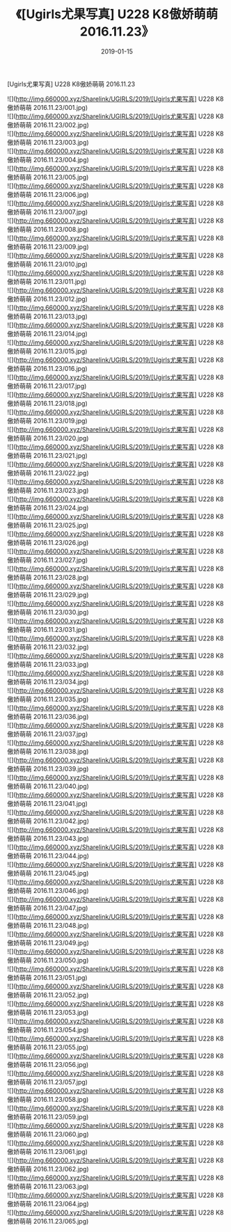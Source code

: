 ﻿---
layout: post
title:  《[Ugirls尤果写真] U228 K8傲娇萌萌 2016.11.23》
date:   2019-01-15
img: http://img.660000.xyz/Sharelink/UGIRLS/2019/[Ugirls尤果写真] U228 K8傲娇萌萌 2016.11.23/000.jpg
categories: [美女, 清纯, 唯美]
---

[Ugirls尤果写真] U228 K8傲娇萌萌 2016.11.23

 ![](http://img.660000.xyz/Sharelink/UGIRLS/2019/[Ugirls尤果写真] U228 K8傲娇萌萌 2016.11.23/001.jpg) <br>![](http://img.660000.xyz/Sharelink/UGIRLS/2019/[Ugirls尤果写真] U228 K8傲娇萌萌 2016.11.23/002.jpg) <br>![](http://img.660000.xyz/Sharelink/UGIRLS/2019/[Ugirls尤果写真] U228 K8傲娇萌萌 2016.11.23/003.jpg) <br>![](http://img.660000.xyz/Sharelink/UGIRLS/2019/[Ugirls尤果写真] U228 K8傲娇萌萌 2016.11.23/004.jpg) <br>![](http://img.660000.xyz/Sharelink/UGIRLS/2019/[Ugirls尤果写真] U228 K8傲娇萌萌 2016.11.23/005.jpg) <br>![](http://img.660000.xyz/Sharelink/UGIRLS/2019/[Ugirls尤果写真] U228 K8傲娇萌萌 2016.11.23/006.jpg) <br>![](http://img.660000.xyz/Sharelink/UGIRLS/2019/[Ugirls尤果写真] U228 K8傲娇萌萌 2016.11.23/007.jpg) <br>![](http://img.660000.xyz/Sharelink/UGIRLS/2019/[Ugirls尤果写真] U228 K8傲娇萌萌 2016.11.23/008.jpg) <br>![](http://img.660000.xyz/Sharelink/UGIRLS/2019/[Ugirls尤果写真] U228 K8傲娇萌萌 2016.11.23/009.jpg) <br>![](http://img.660000.xyz/Sharelink/UGIRLS/2019/[Ugirls尤果写真] U228 K8傲娇萌萌 2016.11.23/010.jpg) <br>![](http://img.660000.xyz/Sharelink/UGIRLS/2019/[Ugirls尤果写真] U228 K8傲娇萌萌 2016.11.23/011.jpg) <br>![](http://img.660000.xyz/Sharelink/UGIRLS/2019/[Ugirls尤果写真] U228 K8傲娇萌萌 2016.11.23/012.jpg) <br>![](http://img.660000.xyz/Sharelink/UGIRLS/2019/[Ugirls尤果写真] U228 K8傲娇萌萌 2016.11.23/013.jpg) <br>![](http://img.660000.xyz/Sharelink/UGIRLS/2019/[Ugirls尤果写真] U228 K8傲娇萌萌 2016.11.23/014.jpg) <br>![](http://img.660000.xyz/Sharelink/UGIRLS/2019/[Ugirls尤果写真] U228 K8傲娇萌萌 2016.11.23/015.jpg) <br>![](http://img.660000.xyz/Sharelink/UGIRLS/2019/[Ugirls尤果写真] U228 K8傲娇萌萌 2016.11.23/016.jpg) <br>![](http://img.660000.xyz/Sharelink/UGIRLS/2019/[Ugirls尤果写真] U228 K8傲娇萌萌 2016.11.23/017.jpg) <br>![](http://img.660000.xyz/Sharelink/UGIRLS/2019/[Ugirls尤果写真] U228 K8傲娇萌萌 2016.11.23/018.jpg) <br>![](http://img.660000.xyz/Sharelink/UGIRLS/2019/[Ugirls尤果写真] U228 K8傲娇萌萌 2016.11.23/019.jpg) <br>![](http://img.660000.xyz/Sharelink/UGIRLS/2019/[Ugirls尤果写真] U228 K8傲娇萌萌 2016.11.23/020.jpg) <br>![](http://img.660000.xyz/Sharelink/UGIRLS/2019/[Ugirls尤果写真] U228 K8傲娇萌萌 2016.11.23/021.jpg) <br>![](http://img.660000.xyz/Sharelink/UGIRLS/2019/[Ugirls尤果写真] U228 K8傲娇萌萌 2016.11.23/022.jpg) <br>![](http://img.660000.xyz/Sharelink/UGIRLS/2019/[Ugirls尤果写真] U228 K8傲娇萌萌 2016.11.23/023.jpg) <br>![](http://img.660000.xyz/Sharelink/UGIRLS/2019/[Ugirls尤果写真] U228 K8傲娇萌萌 2016.11.23/024.jpg) <br>![](http://img.660000.xyz/Sharelink/UGIRLS/2019/[Ugirls尤果写真] U228 K8傲娇萌萌 2016.11.23/025.jpg) <br>![](http://img.660000.xyz/Sharelink/UGIRLS/2019/[Ugirls尤果写真] U228 K8傲娇萌萌 2016.11.23/026.jpg) <br>![](http://img.660000.xyz/Sharelink/UGIRLS/2019/[Ugirls尤果写真] U228 K8傲娇萌萌 2016.11.23/027.jpg) <br>![](http://img.660000.xyz/Sharelink/UGIRLS/2019/[Ugirls尤果写真] U228 K8傲娇萌萌 2016.11.23/028.jpg) <br>![](http://img.660000.xyz/Sharelink/UGIRLS/2019/[Ugirls尤果写真] U228 K8傲娇萌萌 2016.11.23/029.jpg) <br>![](http://img.660000.xyz/Sharelink/UGIRLS/2019/[Ugirls尤果写真] U228 K8傲娇萌萌 2016.11.23/030.jpg) <br>![](http://img.660000.xyz/Sharelink/UGIRLS/2019/[Ugirls尤果写真] U228 K8傲娇萌萌 2016.11.23/031.jpg) <br>![](http://img.660000.xyz/Sharelink/UGIRLS/2019/[Ugirls尤果写真] U228 K8傲娇萌萌 2016.11.23/032.jpg) <br>![](http://img.660000.xyz/Sharelink/UGIRLS/2019/[Ugirls尤果写真] U228 K8傲娇萌萌 2016.11.23/033.jpg) <br>![](http://img.660000.xyz/Sharelink/UGIRLS/2019/[Ugirls尤果写真] U228 K8傲娇萌萌 2016.11.23/034.jpg) <br>![](http://img.660000.xyz/Sharelink/UGIRLS/2019/[Ugirls尤果写真] U228 K8傲娇萌萌 2016.11.23/035.jpg) <br>![](http://img.660000.xyz/Sharelink/UGIRLS/2019/[Ugirls尤果写真] U228 K8傲娇萌萌 2016.11.23/036.jpg) <br>![](http://img.660000.xyz/Sharelink/UGIRLS/2019/[Ugirls尤果写真] U228 K8傲娇萌萌 2016.11.23/037.jpg) <br>![](http://img.660000.xyz/Sharelink/UGIRLS/2019/[Ugirls尤果写真] U228 K8傲娇萌萌 2016.11.23/038.jpg) <br>![](http://img.660000.xyz/Sharelink/UGIRLS/2019/[Ugirls尤果写真] U228 K8傲娇萌萌 2016.11.23/039.jpg) <br>![](http://img.660000.xyz/Sharelink/UGIRLS/2019/[Ugirls尤果写真] U228 K8傲娇萌萌 2016.11.23/040.jpg) <br>![](http://img.660000.xyz/Sharelink/UGIRLS/2019/[Ugirls尤果写真] U228 K8傲娇萌萌 2016.11.23/041.jpg) <br>![](http://img.660000.xyz/Sharelink/UGIRLS/2019/[Ugirls尤果写真] U228 K8傲娇萌萌 2016.11.23/042.jpg) <br>![](http://img.660000.xyz/Sharelink/UGIRLS/2019/[Ugirls尤果写真] U228 K8傲娇萌萌 2016.11.23/043.jpg) <br>![](http://img.660000.xyz/Sharelink/UGIRLS/2019/[Ugirls尤果写真] U228 K8傲娇萌萌 2016.11.23/044.jpg) <br>![](http://img.660000.xyz/Sharelink/UGIRLS/2019/[Ugirls尤果写真] U228 K8傲娇萌萌 2016.11.23/045.jpg) <br>![](http://img.660000.xyz/Sharelink/UGIRLS/2019/[Ugirls尤果写真] U228 K8傲娇萌萌 2016.11.23/046.jpg) <br>![](http://img.660000.xyz/Sharelink/UGIRLS/2019/[Ugirls尤果写真] U228 K8傲娇萌萌 2016.11.23/047.jpg) <br>![](http://img.660000.xyz/Sharelink/UGIRLS/2019/[Ugirls尤果写真] U228 K8傲娇萌萌 2016.11.23/048.jpg) <br>![](http://img.660000.xyz/Sharelink/UGIRLS/2019/[Ugirls尤果写真] U228 K8傲娇萌萌 2016.11.23/049.jpg) <br>![](http://img.660000.xyz/Sharelink/UGIRLS/2019/[Ugirls尤果写真] U228 K8傲娇萌萌 2016.11.23/050.jpg) <br>![](http://img.660000.xyz/Sharelink/UGIRLS/2019/[Ugirls尤果写真] U228 K8傲娇萌萌 2016.11.23/051.jpg) <br>![](http://img.660000.xyz/Sharelink/UGIRLS/2019/[Ugirls尤果写真] U228 K8傲娇萌萌 2016.11.23/052.jpg) <br>![](http://img.660000.xyz/Sharelink/UGIRLS/2019/[Ugirls尤果写真] U228 K8傲娇萌萌 2016.11.23/053.jpg) <br>![](http://img.660000.xyz/Sharelink/UGIRLS/2019/[Ugirls尤果写真] U228 K8傲娇萌萌 2016.11.23/054.jpg) <br>![](http://img.660000.xyz/Sharelink/UGIRLS/2019/[Ugirls尤果写真] U228 K8傲娇萌萌 2016.11.23/055.jpg) <br>![](http://img.660000.xyz/Sharelink/UGIRLS/2019/[Ugirls尤果写真] U228 K8傲娇萌萌 2016.11.23/056.jpg) <br>![](http://img.660000.xyz/Sharelink/UGIRLS/2019/[Ugirls尤果写真] U228 K8傲娇萌萌 2016.11.23/057.jpg) <br>![](http://img.660000.xyz/Sharelink/UGIRLS/2019/[Ugirls尤果写真] U228 K8傲娇萌萌 2016.11.23/058.jpg) <br>![](http://img.660000.xyz/Sharelink/UGIRLS/2019/[Ugirls尤果写真] U228 K8傲娇萌萌 2016.11.23/059.jpg) <br>![](http://img.660000.xyz/Sharelink/UGIRLS/2019/[Ugirls尤果写真] U228 K8傲娇萌萌 2016.11.23/060.jpg) <br>![](http://img.660000.xyz/Sharelink/UGIRLS/2019/[Ugirls尤果写真] U228 K8傲娇萌萌 2016.11.23/061.jpg) <br>![](http://img.660000.xyz/Sharelink/UGIRLS/2019/[Ugirls尤果写真] U228 K8傲娇萌萌 2016.11.23/062.jpg) <br>![](http://img.660000.xyz/Sharelink/UGIRLS/2019/[Ugirls尤果写真] U228 K8傲娇萌萌 2016.11.23/063.jpg) <br>![](http://img.660000.xyz/Sharelink/UGIRLS/2019/[Ugirls尤果写真] U228 K8傲娇萌萌 2016.11.23/064.jpg) <br>![](http://img.660000.xyz/Sharelink/UGIRLS/2019/[Ugirls尤果写真] U228 K8傲娇萌萌 2016.11.23/065.jpg) <br>